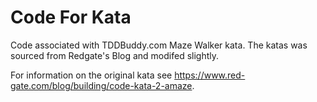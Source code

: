 Code For Kata
=========

Code associated with TDDBuddy.com Maze Walker kata.
The katas was sourced from Redgate's Blog and modifed slightly.

For information on the original kata see https://www.red-gate.com/blog/building/code-kata-2-amaze.
